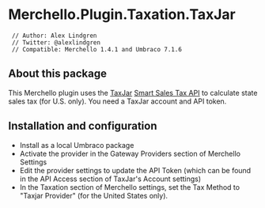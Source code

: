 # Merchello.Plugin.Taxation.TaxJar

     // Author: Alex Lindgren
     // Twitter: @alexlindgren
     // Compatible: Merchello 1.4.1 and Umbraco 7.1.6

## About this package

This Merchello plugin uses the [TaxJar](http://www.taxjar.com/) [Smart Sales Tax API](http://www.taxjar.com/api/docs/#smart-sales-tax-api) to calculate state sales tax (for U.S. only).  You need a TaxJar account and API token.

## Installation and configuration

* Install as a local Umbraco package
* Activate the provider in the Gateway Providers section of Merchello Settings
* Edit the provider settings to update the API Token (which can be found in the API Access section of TaxJar's Account settings)
* In the Taxation section of Merchello settings, set the Tax Method to "Taxjar Provider" (for the United States only).

